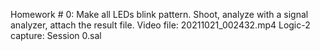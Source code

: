 Homework # 0: Make all LEDs blink pattern. Shoot, analyze with a signal analyzer, attach the result file.
Video file: 20211021_002432.mp4
Logic-2 capture: Session 0.sal
